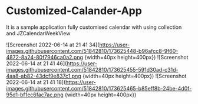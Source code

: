 # Customized-Calander-App
It is a sample application fully customised calendar with using collection  and JZCalendarWeekView

![Screenshot 2022-06-14 at 21 41 34](https://user-images.githubusercontent.com/51842810/173625448-b96afcc8-9f60-4872-8a24-80f7946ca0a2.png {width=40px height=400px})
![Screenshot 2022-06-14 at 21 41 46](https://user-images.githubusercontent.com/51842810/173625455-591d30ad-c31d-4aa8-ab82-43dcf9e837c1.png {width=40px height=400px})
![Screenshot 2022-06-14 at 21 41 18](https://user-images.githubusercontent.com/51842810/173625465-b85eff8b-24be-4d0f-95d1-bf1ec6fac7ac.png {width=40px height=400px})

